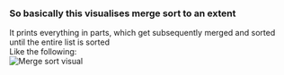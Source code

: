 ### So basically this visualises merge sort to an extent
It prints everything in parts, which get subsequently merged and sorted until the entire list is sorted <br>
Like the following:<br>
![Merge sort visual](https://res.cloudinary.com/deylrqt2d/image/upload/v1546099901/mergeSort.jpg)

